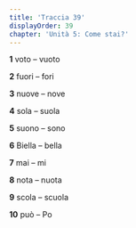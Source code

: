 ```yaml
---
title: 'Traccia 39'
displayOrder: 39
chapter: 'Unità 5: Come stai?'
---
```


**1** voto – vuoto

**2** fuori – fori

**3** nuove – nove

**4** sola – suola

**5** suono – sono

**6** Biella – bella

**7** mai – mi

**8** nota – nuota

**9** scola – scuola

**10** può – Po
